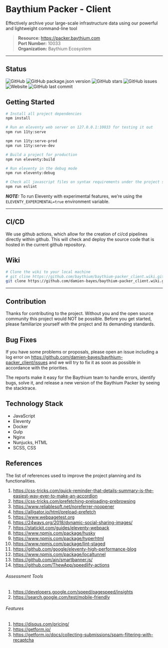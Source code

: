 # Baythium Packer - Client

Effectively archive your large-scale infrastructure data using our powerful and lightweight command-line tool  

> **Resource:** https://packer.baythium.com  
> **Port Number:** 10033  
> **Organization:** Baythium Ecosystem  

---

## Status

![GitHub](https://img.shields.io/github/license/damien-bayes/baythium-packer_client?color=blueviolet&label=License&style=flat-square)
![GitHub package.json version](https://img.shields.io/github/package-json/v/damien-bayes/baythium-packer_client?color=blueviolet&label=Version&style=flat-square)
![GitHub stars](https://img.shields.io/github/stars/damien-bayes/baythium-packer_client?color=blueviolet&label=GitHub%20Stars&style=flat-square)
![GitHub issues](https://img.shields.io/github/issues/damien-bayes/baythium-packer_client?color=blueviolet&label=Issues&style=flat-square)
![Website](https://img.shields.io/website?down_color=red&label=Website&style=flat-square&up_color=blueviolet&url=https%3A%2F%2Fpacker.baythium.com%2F)
![GitHub last commit](https://img.shields.io/github/last-commit/damien-bayes/baythium-packer_client?color=blueviolet&label=Last%20Commit&style=flat-square)

## Getting Started

```bash
# Install all project dependencies
npm install

# Run an eleventy web server on 127.0.0.1:10033 for testing it out
npm run 11ty:serve

npm run 11ty:serve-prod
npm run 11ty:serve-dev

# Build a project for production
npm run eleventy:build

# Run eleventy in the debug mode
npm run eleventy:debug

# Check all javascript files on syntax requirements under the project standards
npm run eslint
```

***NOTE:*** To run Eleventy with experimental features, we’re using the `ELEVENTY_EXPERIMENTAL=true` environment variable.

---

## CI/CD

We use github actions, which allow for the creation of ci/cd pipelines directly within github. This will check and deploy the source code that is hosted in the current github repository.

## Wiki

```bash
# Clone the wiki to your local machine
# git cline https://github.com/baythium/baythium-packer_client.wiki.git
git clone https://github.com/damien-bayes/baythium-packer_client.wiki.git
```

---

## Contribution

Thanks for contributing to the project. Without you and the open source community this project would NOT be possible. Before you get started, please familiarize yourself with the project and its demanding standards.

## Bug Fixes

If you have some problems or proposals, please open an issue including a log error on https://github.com/damien-bayes/baythium-packer_client/issues and we will try to fix it as soon as possible in accordance with the priorities.

The reports make it easy for the Baythium team to handle errors, identify bugs, solve it, and release a new version of the Baythium Packer by seeing the stacktrace.

## Technology Stack

- JavaScript
- Eleventy
- Docker
- Gulp
- Nginx
- Nunjucks, HTML
- SCSS, CSS

## References

The list of references used to improve the project planning and its functionalities.

1. https://css-tricks.com/quick-reminder-that-details-summary-is-the-easiest-way-ever-to-make-an-accordion
2. https://css-tricks.com/prefetching-preloading-prebrowsing
3. https://www.reliablesoft.net/noreferrer-noopener
4. https://alligator.io/html/preload-prefetch
5. https://www.webpagetest.org
6. https://24ways.org/2018/dynamic-social-sharing-images/
7. https://statickit.com/guides/eleventy-webpack
8. https://www.npmjs.com/package/husky
9. https://www.npmjs.com/package/hyperhtml
10. https://www.npmjs.com/package/lint-staged
11. https://github.com/google/eleventy-high-performance-blog
12. https://www.npmjs.com/package/localtunnel
13. https://github.com/ain/smartbanner.js/
14. https://github.com/ThewApp/speedlify-actions

###### Assessment Tools
1. https://developers.google.com/speed/pagespeed/insights
2. https://search.google.com/test/mobile-friendly

###### Features
1. https://disqus.com/pricing/
2. https://getform.io/
3. https://getform.io/docs/collecting-submissions/spam-filtering-with-recaptcha
